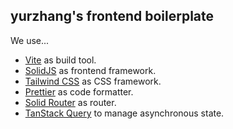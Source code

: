 ## yurzhang's frontend boilerplate

We use...

- [Vite](https://vitejs.dev/) as build tool.
- [SolidJS](https://www.solidjs.com/) as frontend framework.
- [Tailwind CSS](https://tailwindcss.com/) as CSS framework.
- [Prettier](https://prettier.io/) as code formatter.
- [Solid Router](https://github.com/solidjs/solid-router) as router.
- [TanStack Query](https://tanstack.com/query/latest/docs/framework/solid/overview) to manage asynchronous state.
